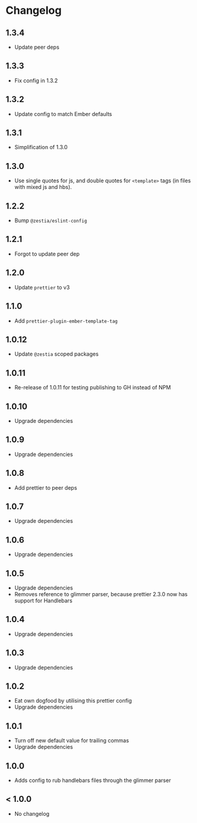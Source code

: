 # Changelog

## 1.3.4

- Update peer deps

## 1.3.3

- Fix config in 1.3.2

## 1.3.2

- Update config to match Ember defaults

## 1.3.1

- Simplification of 1.3.0

## 1.3.0

- Use single quotes for js, and double quotes for `<template>` tags (in files with mixed js and hbs).

## 1.2.2

- Bump `@zestia/eslint-config`

## 1.2.1

- Forgot to update peer dep

## 1.2.0

- Update `prettier` to v3

## 1.1.0

- Add `prettier-plugin-ember-template-tag`

## 1.0.12

- Update `@zestia` scoped packages

## 1.0.11

- Re-release of 1.0.11 for testing publishing to GH instead of NPM

## 1.0.10

- Upgrade dependencies

## 1.0.9

- Upgrade dependencies

## 1.0.8

- Add prettier to peer deps

## 1.0.7

- Upgrade dependencies

## 1.0.6

- Upgrade dependencies

## 1.0.5

- Upgrade dependencies
- Removes reference to glimmer parser, because prettier 2.3.0 now has support for Handlebars

## 1.0.4

- Upgrade dependencies

## 1.0.3

- Upgrade dependencies

## 1.0.2

- Eat own dogfood by utilising this prettier config
- Upgrade dependencies

## 1.0.1

- Turn off new default value for trailing commas
- Upgrade dependencies

## 1.0.0

- Adds config to rub handlebars files through the glimmer parser

## < 1.0.0

- No changelog
